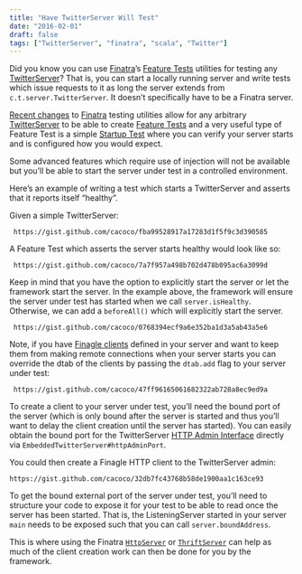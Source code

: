 ```yaml
---
title: "Have TwitterServer Will Test"
date: "2016-02-01"
draft: false
tags: ["TwitterServer", "finatra", "scala", "Twitter"]
---
```


Did you know you can use [Finatra](https://twitter.github.io/finatra)’s [Feature Tests](https://twitter.github.io/finatra/user-guide/testing/feature_tests.html) utilities for testing any [TwitterServer](https://twitter.github.io/twitter-server/)? That is, you can start a locally running server and write tests which issue requests to it as long the server extends from `c.t.server.TwitterServer`. It doesn’t specifically have to be a Finatra server.

[Recent changes](https://github.com/twitter/finatra/commit/1878cbd00b20e71651f4b970b3dfb391d26e6d6b) to [Finatra](https://twitter.github.io/finatra) testing utilities allow for any arbitrary [TwitterServer](https://twitter.github.io/twitter-server/) to be able to create [Feature Tests](https://twitter.github.io/finatra/user-guide/testing/feature_tests.html) and a very useful type of Feature Test is a simple [Startup Test](https://twitter.github.io/finatra/user-guide/testing/startup_tests.html) where you can verify your server starts and is configured how you would expect.

Some advanced features which require use of injection will not be available but you’ll be able to start the server under test in a controlled environment.

Here’s an example of writing a test which starts a TwitterServer and asserts that it reports itself “healthy”.

Given a simple TwitterServer:

```gist {cols="8", id="fba99528917a17283d1f5f9c3d390585"}
 https://gist.github.com/cacoco/fba99528917a17283d1f5f9c3d390585
```

A Feature Test which asserts the server starts healthy would look like so:

```gist {cols="8", id="7a7f957a498b702d478b095ac6a3099d"}
 https://gist.github.com/cacoco/7a7f957a498b702d478b095ac6a3099d
``` 

Keep in mind that you have the option to explicitly start the server or let the framework start the server. In the example above, the framework will ensure the server under test has started when we call `server.isHealthy`. Otherwise, we can add a `beforeAll()` which will explicitly start the server.


```gist {cols="8", id="0768394ecf9a6e352ba1d3a5ab43a5e6"}
 https://gist.github.com/cacoco/0768394ecf9a6e352ba1d3a5ab43a5e6
```

Note, if you have [Finagle clients](https://twitter.github.io/finagle/guide/Clients.html) defined in your server and want to keep them from making remote connections when your server starts you can override the dtab of the clients by passing the `dtab.add` flag to your server under test:

```gist {cols="8", id="47ff96165061682322ab728a8ec9ed9a"}
 https://gist.github.com/cacoco/47ff96165061682322ab728a8ec9ed9a
```

To create a client to your server under test, you’ll need the bound port of the server (which is only bound after the server is started and thus you’ll want to delay the client creation until the server has started). You can easily obtain the bound port for the TwitterServer [HTTP Admin Interface](https://twitter.github.io/twitter-server/Admin.html) directly via `EmbeddedTwitterServer#httpAdminPort`.

You could then create a Finagle HTTP client to the TwitterServer admin:

```gist {cols="8", id="32db7fc43768b58de1900aa1c163ce93"}
https://gist.github.com/cacoco/32db7fc43768b58de1900aa1c163ce93
```

To get the bound external port of the server under test, you’ll need to structure your code to expose it for your test to be able to read once the server has been started. That is, the ListeningServer started in your server `main` needs to be exposed such that you can call `server.boundAddress`.

This is where using the Finatra [`HttpServer`](https://twitter.github.io/finatra/user-guide/http/server.html) or [`ThriftServer`](https://twitter.github.io/finatra/user-guide/thrift/server.html) can help as much of the client creation work can then be done for you by the framework.